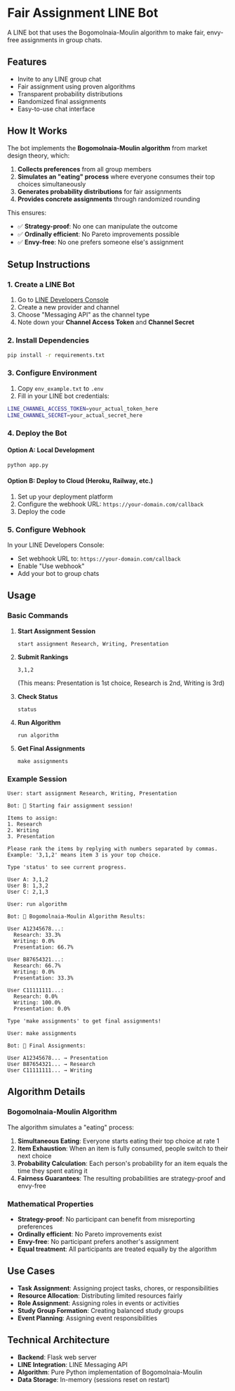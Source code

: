 # Fair Assignment LINE Bot

A LINE bot that uses the Bogomolnaia-Moulin algorithm to make fair, envy-free assignments in group chats.

## Features

- Invite to any LINE group chat
- Fair assignment using proven algorithms
- Transparent probability distributions
- Randomized final assignments
- Easy-to-use chat interface

## How It Works

The bot implements the **Bogomolnaia-Moulin algorithm** from market design theory, which:

1. **Collects preferences** from all group members
2. **Simulates an "eating" process** where everyone consumes their top choices simultaneously
3. **Generates probability distributions** for fair assignments
4. **Provides concrete assignments** through randomized rounding

This ensures:
- ✅ **Strategy-proof**: No one can manipulate the outcome
- ✅ **Ordinally efficient**: No Pareto improvements possible
- ✅ **Envy-free**: No one prefers someone else's assignment

## Setup Instructions

### 1. Create a LINE Bot

1. Go to [LINE Developers Console](https://developers.line.biz/)
2. Create a new provider and channel
3. Choose "Messaging API" as the channel type
4. Note down your **Channel Access Token** and **Channel Secret**

### 2. Install Dependencies

```bash
pip install -r requirements.txt
```

### 3. Configure Environment

1. Copy `env_example.txt` to `.env`
2. Fill in your LINE bot credentials:
```bash
LINE_CHANNEL_ACCESS_TOKEN=your_actual_token_here
LINE_CHANNEL_SECRET=your_actual_secret_here
```

### 4. Deploy the Bot

#### Option A: Local Development
```bash
python app.py
```

#### Option B: Deploy to Cloud (Heroku, Railway, etc.)
1. Set up your deployment platform
2. Configure the webhook URL: `https://your-domain.com/callback`
3. Deploy the code

### 5. Configure Webhook

In your LINE Developers Console:
- Set webhook URL to: `https://your-domain.com/callback`
- Enable "Use webhook"
- Add your bot to group chats

## Usage

### Basic Commands

1. **Start Assignment Session**
   ```
   start assignment Research, Writing, Presentation
   ```

2. **Submit Rankings**
   ```
   3,1,2
   ```
   (This means: Presentation is 1st choice, Research is 2nd, Writing is 3rd)

3. **Check Status**
   ```
   status
   ```

4. **Run Algorithm**
   ```
   run algorithm
   ```

5. **Get Final Assignments**
   ```
   make assignments
   ```

### Example Session

```
User: start assignment Research, Writing, Presentation

Bot: 🎯 Starting fair assignment session!

Items to assign:
1. Research
2. Writing
3. Presentation

Please rank the items by replying with numbers separated by commas.
Example: '3,1,2' means item 3 is your top choice.

Type 'status' to see current progress.

User A: 3,1,2
User B: 1,3,2
User C: 2,1,3

User: run algorithm

Bot: 🎯 Bogomolnaia-Moulin Algorithm Results:

User A12345678...:
  Research: 33.3%
  Writing: 0.0%
  Presentation: 66.7%

User B87654321...:
  Research: 66.7%
  Writing: 0.0%
  Presentation: 33.3%

User C11111111...:
  Research: 0.0%
  Writing: 100.0%
  Presentation: 0.0%

Type 'make assignments' to get final assignments!

User: make assignments

Bot: 🎉 Final Assignments:

User A12345678... → Presentation
User B87654321... → Research
User C11111111... → Writing
```

## Algorithm Details

### Bogomolnaia-Moulin Algorithm

The algorithm simulates a "eating" process:

1. **Simultaneous Eating**: Everyone starts eating their top choice at rate 1
2. **Item Exhaustion**: When an item is fully consumed, people switch to their next choice
3. **Probability Calculation**: Each person's probability for an item equals the time they spent eating it
4. **Fairness Guarantees**: The resulting probabilities are strategy-proof and envy-free

### Mathematical Properties

- **Strategy-proof**: No participant can benefit from misreporting preferences
- **Ordinally efficient**: No Pareto improvements exist
- **Envy-free**: No participant prefers another's assignment
- **Equal treatment**: All participants are treated equally by the algorithm

## Use Cases

- **Task Assignment**: Assigning project tasks, chores, or responsibilities
- **Resource Allocation**: Distributing limited resources fairly
- **Role Assignment**: Assigning roles in events or activities
- **Study Group Formation**: Creating balanced study groups
- **Event Planning**: Assigning event responsibilities

## Technical Architecture

- **Backend**: Flask web server
- **LINE Integration**: LINE Messaging API
- **Algorithm**: Pure Python implementation of Bogomolnaia-Moulin
- **Data Storage**: In-memory (sessions reset on restart)
